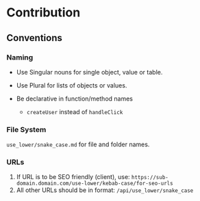 # Contribution

## Conventions

### Naming

- Use Singular nouns for single object, value or table.
- Use Plural for lists of objects or values.
- Be declarative in function/method names

  - `createUser` instead of `handleClick`

### File System

`use_lower/snake_case.md` for file and folder names.

### URLs

1. If URL is to be SEO friendly (client), use:
  `https://sub-domain.domain.com/use-lower/kebab-case/for-seo-urls`
1. All other URLs should be in format:
  `/api/use_lower/snake_case`
